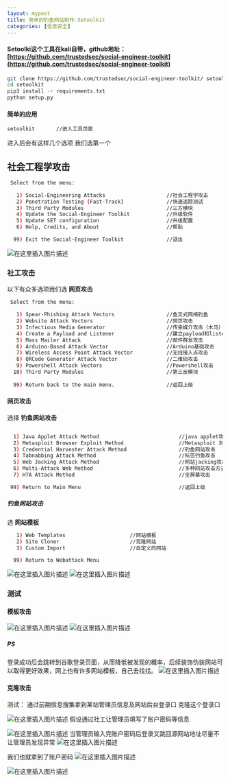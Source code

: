 ```yaml
---
layout: mypost
title: 简单的钓鱼网站制作-Setoolkit
categories: [信息安全]
---
```


#### Setoolki这个工具在kali自带，github地址：[https://github.com/trustedsec/social-engineer-toolkit](https://github.com/trustedsec/social-engineer-toolkit)

```bash
git clone https://github.com/trustedsec/social-engineer-toolkit/ setoolkit/
cd setoolkit
pip3 install -r requirements.txt
python setup.py
```

#### 简单的应用

```bash
setoolkit  		//进入工具页面
```
进入后会有这样几个选项
我们选第一个
## 社会工程学攻击
```bash
 Select from the menu:

   1) Social-Engineering Attacks				  	//社会工程学攻击
   2) Penetration Testing (Fast-Track)			  	//快速追踪测试
   3) Third Party Modules				 	      	//三方模块
   4) Update the Social-Engineer Toolkit 	 	 	//升级软件
   5) Update SET configuration					  	//升级配置
   6) Help, Credits, and About					  	//帮助

  99) Exit the Social-Engineer Toolkit	 		  	//退出
```


![在这里插入图片描述](https://img-blog.csdnimg.cn/20200331172210613.png?x-oss-process=image/watermark,type_ZmFuZ3poZW5naGVpdGk,shadow_10,text_aHR0cHM6Ly9ibG9nLmNzZG4ubmV0L3FxXzM4NjI2MDQz,size_16,color_FFFFFF,t_70#pic_center)

### 社工攻击
以下有众多选项我们选 **网页攻击**

```bash
 Select from the menu:

   1) Spear-Phishing Attack Vectors					//鱼叉式网络钓鱼
   2) Website Attack Vectors						//网页攻击
   3) Infectious Media Generator					//传染媒介攻击（木马）
   4) Create a Payload and Listener					//建立payload和listener
   5) Mass Mailer Attack							//邮件群发攻击
   6) Arduino-Based Attack Vector					//Arduino基础攻击
   7) Wireless Access Point Attack Vector       	//无线接入点攻击
   8) QRCode Generator Attack Vector				//二维码攻击
   9) Powershell Attack Vectors						//Powershell攻击
  10) Third Party Modules							//第三反模块
  
  99) Return back to the main menu.					//返回上级
```



#### 网页攻击
选择 **钓鱼网站攻击**
```bash

  1) Java Applet Attack Method							//java applet攻击 
  2) Metasploit Browser Exploit Method					//Metasploit 浏览器漏洞攻击
  3) Credential Harvester Attack Method					//钓鱼网站攻击
  4) Tabnabbing Attack Method				         	//标签钓鱼攻击
  5) Web Jacking Attack Method							//网站jacking攻击
  6) Multi-Attack Web Method							//多种网站攻击方式
  7) HTA Attack Method									//全屏幕攻击

 99) Return to Main Menu								//返回上级
 ```	
 ##### 钓鱼网站攻击
选 **网站模板**

```bash
   1) Web Templates						//网站模板				
   2) Site Cloner				   		//克隆网站
   3) Custom Import						//自定义的网站

  99) Return to Webattack Menu
```
![在这里插入图片描述](https://img-blog.csdnimg.cn/20200331174754948.png?x-oss-process=image/watermark,type_ZmFuZ3poZW5naGVpdGk,shadow_10,text_aHR0cHM6Ly9ibG9nLmNzZG4ubmV0L3FxXzM4NjI2MDQz,size_16,color_FFFFFF,t_70#pic_center)
![在这里插入图片描述](https://img-blog.csdnimg.cn/20200331175000431.png?x-oss-process=image/watermark,type_ZmFuZ3poZW5naGVpdGk,shadow_10,text_aHR0cHM6Ly9ibG9nLmNzZG4ubmV0L3FxXzM4NjI2MDQz,size_16,color_FFFFFF,t_70#pic_center)
### 测试
#### 模板攻击
![在这里插入图片描述](https://img-blog.csdnimg.cn/20200331175039457.png?x-oss-process=image/watermark,type_ZmFuZ3poZW5naGVpdGk,shadow_10,text_aHR0cHM6Ly9ibG9nLmNzZG4ubmV0L3FxXzM4NjI2MDQz,size_16,color_FFFFFF,t_70#pic_center)
![在这里插入图片描述](https://img-blog.csdnimg.cn/202003311759310.png?x-oss-process=image/watermark,type_ZmFuZ3poZW5naGVpdGk,shadow_10,text_aHR0cHM6Ly9ibG9nLmNzZG4ubmV0L3FxXzM4NjI2MDQz,size_16,color_FFFFFF,t_70#pic_center)
##### PS
登录成功后会跳转到谷歌登录页面，从而降低被发现的概率，后续装饰伪装网站可以取得更好效果，网上也有许多网站模板，自己去找找。
![在这里插入图片描述](https://img-blog.csdnimg.cn/20200331175938743.png?x-oss-process=image/watermark,type_ZmFuZ3poZW5naGVpdGk,shadow_10,text_aHR0cHM6Ly9ibG9nLmNzZG4ubmV0L3FxXzM4NjI2MDQz,size_16,color_FFFFFF,t_70#pic_center)


#### 克隆攻击
测试：
通过前期信息搜集拿到某站管理员信息及网站后台登录口
克隆这个登录口

![在这里插入图片描述](https://img-blog.csdnimg.cn/2020033118124490.png?x-oss-process=image/watermark,type_ZmFuZ3poZW5naGVpdGk,shadow_10,text_aHR0cHM6Ly9ibG9nLmNzZG4ubmV0L3FxXzM4NjI2MDQz,size_16,color_FFFFFF,t_70#pic_center)
假设通过社工让管理员填写了账户密码等信息

![在这里插入图片描述](https://img-blog.csdnimg.cn/20200331181625730.png?x-oss-process=image/watermark,type_ZmFuZ3poZW5naGVpdGk,shadow_10,text_aHR0cHM6Ly9ibG9nLmNzZG4ubmV0L3FxXzM4NjI2MDQz,size_16,color_FFFFFF,t_70#pic_center)
当管理员输入完账户密码后登录又跳回源网站地址尽量不让管理员发现异常
![在这里插入图片描述](https://img-blog.csdnimg.cn/20200331181827674.png?x-oss-process=image/watermark,type_ZmFuZ3poZW5naGVpdGk,shadow_10,text_aHR0cHM6Ly9ibG9nLmNzZG4ubmV0L3FxXzM4NjI2MDQz,size_16,color_FFFFFF,t_70#pic_center)

我们也就拿到了账户密码
![在这里插入图片描述](https://img-blog.csdnimg.cn/20200331182015902.png?x-oss-process=image/watermark,type_ZmFuZ3poZW5naGVpdGk,shadow_10,text_aHR0cHM6Ly9ibG9nLmNzZG4ubmV0L3FxXzM4NjI2MDQz,size_16,color_FFFFFF,t_70#pic_center)

![在这里插入图片描述](https://img-blog.csdnimg.cn/20200331182154120.png?x-oss-process=image/watermark,type_ZmFuZ3poZW5naGVpdGk,shadow_10,text_aHR0cHM6Ly9ibG9nLmNzZG4ubmV0L3FxXzM4NjI2MDQz,size_16,color_FFFFFF,t_70#pic_center)
